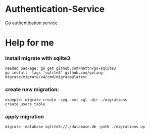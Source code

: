 # Authentication-Service
Go authentication service

# Help for me
### install migrate with sqlite3
    needed package: go get github.com/mattn/go-sqlite3
    go install -tags 'sqlite3' github.com/golang-migrate/migrate/v4/cmd/migrate@latest
### create new migration:
    example: migrate create -seq -ext sql -dir ./migrations create_users_table
### apply migration
    migrate -database sqlite3://./database.db -path ./migrations up
